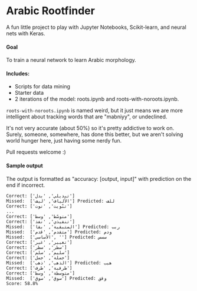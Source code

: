 # Arabic Rootfinder

A fun little project to play with Jupyter Notebooks, Scikit-learn, and neural nets with Keras.

#### Goal

To train a neural network to learn Arabic morphology.

#### Includes:

* Scripts for data mining
* Starter data
* 2 iterations of the model: roots.ipynb and roots-with-noroots.ipynb.

`roots-with-noroots.ipynb` is named weird, but it just means we are more intelligent about tracking words that are "mabniyy", or undeclined.

It's not very accurate (about 50%) so it's pretty addictive to work on. Surely, someone, somewhere, has done this better, but we aren't solving world hunger here, just having some nerdy fun.

Pull requests welcome :)

#### Sample output

The output is formatted as "accuracy: [output, input]" with prediction on the end if incorrect.

```
Correct: ['تبديلي', 'بدل']
Missed:  ['الألياف', 'ليف'] Predicted: للف
Correct: ['تنْويت', 'نوت']
...
Correct: ['متوسّط', 'وسط']
Correct: ['تنفيذي', 'نفذ']
Missed:  ['المتبقية', 'بقا'] Predicted: ربب
Missed:  ['متقدم', 'قدم'] Predicted: ودم
Missed:  ['الأساسي', ''] Predicted: سسس
Correct: ['تغيير', 'غير']
Correct: ['سطر', 'سطر']
Correct: ['سليم', 'سلم']
Correct: ['جملة', 'جمل']
Missed:  ['الذهب', 'ذهب'] Predicted: هبب
Correct: ['طرفية', 'طرف']
Correct: ['متوسطة', 'وسط']
Missed:  ['سوق', 'سوق'] Predicted: وقق
Score: 58.8%
```
